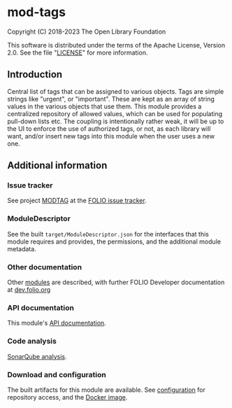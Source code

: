 # mod-tags

Copyright (C) 2018-2023 The Open Library Foundation

This software is distributed under the terms of the Apache License,
Version 2.0. See the file "[LICENSE](LICENSE)" for more information.

## Introduction

Central list of tags that can be assigned to various objects. Tags are simple
strings like "urgent", or "important". These are kept as an array of string values
in the various objects that use them. This module provides a centralized repository
of allowed values, which can be used for populating pull-down lists etc. The coupling
is intentionally rather weak, it will be up to the UI to enforce the use of
authorized tags, or not, as each library will want, and/or insert new tags into
this module when the user uses a new one.

## Additional information

### Issue tracker

See project [MODTAG](https://issues.folio.org/browse/MODTAG)
at the [FOLIO issue tracker](https://dev.folio.org/guidelines/issue-tracker).

### ModuleDescriptor

See the built `target/ModuleDescriptor.json` for the interfaces that this module
requires and provides, the permissions, and the additional module metadata.

### Other documentation

Other [modules](https://dev.folio.org/source-code/#server-side) are described,
with further FOLIO Developer documentation at [dev.folio.org](https://dev.folio.org/)

### API documentation

This module's [API documentation](https://dev.folio.org/reference/api/#mod-tags).

### Code analysis

[SonarQube analysis](https://sonarcloud.io/dashboard?id=org.folio%3Amod-tags).

### Download and configuration

The built artifacts for this module are available.
See [configuration](https://dev.folio.org/download/artifacts) for repository access,
and the [Docker image](https://hub.docker.com/r/folioorg/mod-tags/).

